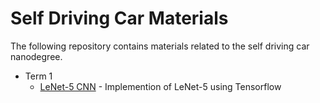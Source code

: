 # Self Driving Car Materials
The following repository contains materials related to the self driving car nanodegree. 

- Term 1
    * [LeNet-5 CNN](/term1/lenet_lab/LeNet-Lab.ipynb) - Implemention of LeNet-5 using Tensorflow
